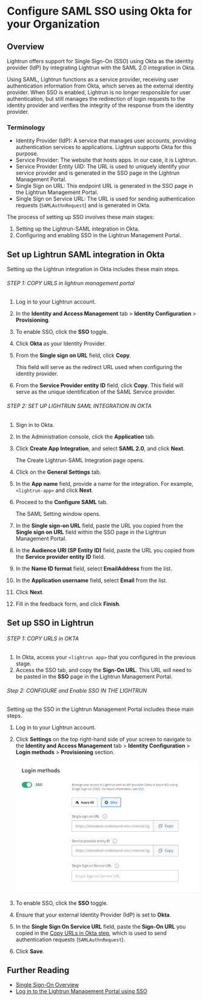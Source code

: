 # Configure SAML SSO using Okta for your Organization

## Overview
Lightrun offers support for Single Sign-On (SSO) using Okta as the identity provider (IdP) by integrating Lightrun with the SAML 2.0 integration in Okta.

Using SAML, Lightrun functions as a service provider, receiving user authentication information from Okta, which serves as the external identity provider. When SSO is enabled, Lightrun is no longer responsible for user authentication, but still manages the redirection of login requests to the identity provider and verifies the integrity of the response from the identity provider.
### Terminology

- Identity Provider (IdP): A service that manages user accounts, providing authentication services to applications. Lightrun supports Okta for this purpose.
- Service Provider: The website that hosts apps. In our case, it is Lightrun.
- Service Provider Entity UID: The URL is used to uniquely identify your service provider and is generated in the SSO page in the Lightrun Management Portal.
- Single Sign on URL: This endpoint URL is generated in the SSO page in the Lightrun Management Portal.
- Single Sign on Service URL: The URL is used for sending authentication requests (`SAMLAuthnRequest`) and is generated in Okta.

The process of setting up SSO involves these main stages:

1. Setting up the Lightrun-SAML integration in Okta. 
2. Configuring and enabling SSO in the Lightrun Management Portal.
   
## Set up Lightrun SAML integration in Okta

Setting up the Lightrun integration in Okta includes these main steps.

###### STEP 1: COPY URLS in lightrun management portal 

1. Log in to your Lightrun account.
2. In the **Identity and Access Management** tab > **Identity Configuration** > **Provisioning**.
3. To enable SSO, click the **SSO** toggle.
4. Click **Okta** as your Identity Provider.
5. From the **Single sign on URL** field, click **Copy**. 
   
   This field will serve as the redirect URL used when configuring the identity provider.

6. From the **Service Provider entity ID** field, click **Copy**. This field will serve as the unique identification of the SAML Service provider.

###### STEP 2: SET UP LIGHTRUN SAML INTEGRATION IN OKTA

1. Sign in to Okta.
2. In the Administration console, click the **Application** tab.
3. Click **Create App Integration**, and select **SAML 2.0**, and click **Next**.
    
    The Create Lightrun-SAML Integration page opens.

4. Click on the **General Settings** tab.
5. In the **App name** field, provide a name for the integration. For example, `<lightrun-app>` and click **Next**.
6. Proceed to the **Configure SAML** tab.
   
    The SAML Setting window opens.

7.  In the **Single sign-on URL** field, paste the URL you copied from the **Single sign on URL** field within the SSO page in the Lightrun Management Portal.
8. In the **Audience URI (SP Entity ID)** field, paste the URL you copied from the **Service provider entity ID** field.
9.  In the **Name ID format** field, select **EmailAddress** from the list.
10. In the **Application username** field, select **Email** from the list.
11. Click **Next**.
12. Fill in the feedback form, and click **Finish**.

## Set up SSO in Lightrun

###### STEP 1: COPY URLS in OKTA 

1. In Okta, access your `<lightrun app>` that you configured in the previous stage. 
2. Access the SSO tab, and copy the **Sign-On URL**. This URL will need to be pasted in the **SSO** page in the Lightrun Management Portal.

###### Step 2: CONFIGURE and Enable SSO IN THE LIGHTRUN

Setting up the SSO in the Lightrun Management Portal includes these main steps.

1. Log in to your Lightrun account.
2. Click **Settings** on the top right-hand side of your screen to navigate to the **Identity and Access Management** tab > **Identity Configuration** > **Login methods** > **Provisioning** section.

    ![Enable SSO with Okta --70%](/assets/images/sso-enable-with-okta.png)

3. To enable SSO, click the **SSO** toggle.
4. Ensure that your external Identity Provider (IdP) is set to **Okta**. 
5. In the **Single Sign On Service URL** field, paste the **Sign-On URL** you copied in the [Copy URLs in Okta step](#step-1-copy-urls-in-okta), which is used to send authentication requests (`SAMLAuthnRequest`).
6. Click **Save**.

## Further Reading

- [Single Sign-On Overview](sso.md)
- [Log in to the Lightrun Management Portal using SSO](sso-login.md)

